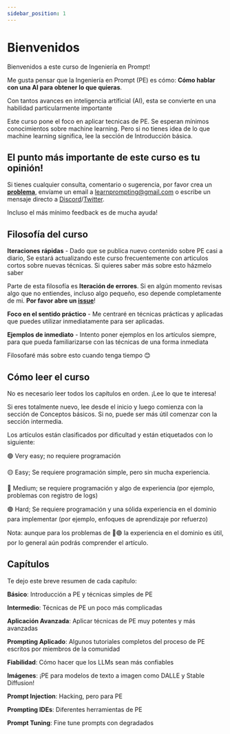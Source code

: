 ```yaml
---
sidebar_position: 1
---
```

# Bienvenidos

Bienvenidos a este curso de Ingeniería en Prompt!

Me gusta pensar que la Ingeniería en Prompt (PE) es cómo: **Cómo hablar con una AI para obtener lo que quieras**. 


Con tantos avances en inteligencia artíficial (AI),
esta se convierte en una habilidad particularmente importante

Este curso pone el foco en aplicar tecnicas de PE. Se esperan mínimos conocimientos 
sobre machine learning. Pero si no tienes idea de lo que machine learning significa, lee la sección de Introducción básica.

## El punto más importante de este curso es tu opinión!
Si tienes cualquier consulta, comentario o sugerencia, por favor crea un **[problema](https://github.com/trigaten/Learn_Prompting/issues/new/choose)**, envíame un email a learnprompting@gmail.com o escribe un mensaje directo a [Discord](https://learnprompting.org/discord)/[Twitter](https://twitter.com/learn_prompting).

Incluso el más mínimo feedback es de mucha ayuda!

## Filosofía del curso

**Iteraciones rápidas** - Dado que se publica nuevo contenido sobre PE casi a diario,
Se estará actualizando este curso frecuentemente con articulos cortos sobre nuevas técnicas.
Si quieres saber más sobre esto házmelo saber

Parte de esta filosofía es **Iteración de errores**. Si en algún momento revisas algo
que no entiendes, incluso algo pequeño, eso depende completamente de mi. **Por favor abre un [issue](https://github.com/trigaten/Learn_Prompting/issues/new/choose)**!


**Foco en el sentido práctico** - Me centraré en técnicas prácticas y aplicadas que puedes utilizar
inmediatamente para ser aplicadas.

**Ejemplos de inmediato** - Intento poner ejemplos en los artículos siempre,
para que pueda familiarizarse con las técnicas de una forma inmediata


Filosofaré más sobre esto cuando tenga tiempo 😊

## Cómo leer el curso

No es necesario leer todos los capítulos en orden. ¡Lee lo que te interesa!

Si eres totalmente nuevo, lee desde el inicio y luego comienza con la sección de Conceptos básicos.
Si no, puede ser más útil comenzar con la sección intermedia.

Los artículos están clasificados por dificultad y están etiquetados con lo siguiente:

🟢 Very easy; no requiere programación

🟡 Easy; Se requiere programación simple, pero sin mucha experiencia.

🔴 Medium; se requiere programación y algo de experiencia (por ejemplo, problemas con registro de logs)

🟣 Hard; Se requiere programación y una sólida experiencia en el dominio para implementar (por ejemplo, enfoques de aprendizaje por refuerzo)

Nota: aunque para los problemas de 🔴🟣 la experiencia en el dominio es útil, por lo general aún podrás comprender el artículo.

## Capítulos

Te dejo este breve resumen de cada capítulo:

**Básico**: Introducción a PE y técnicas simples de PE

**Intermedio**: Técnicas de PE un poco más complicadas

**Aplicación Avanzada**: Aplicar técnicas de PE muy potentes y más avanzadas

**Prompting Aplicado**: Algunos tutoriales completos del proceso de PE escritos por miembros de la comunidad

**Fiabilidad**: Cómo hacer que los LLMs sean más confiables

**Imágenes**: ¡PE para modelos de texto a imagen como DALLE y Stable Diffusion!

**Prompt Injection**: Hacking, pero para PE

**Prompting IDEs**: Diferentes herramientas de PE

**Prompt Tuning**: Fine tune prompts con degradados
